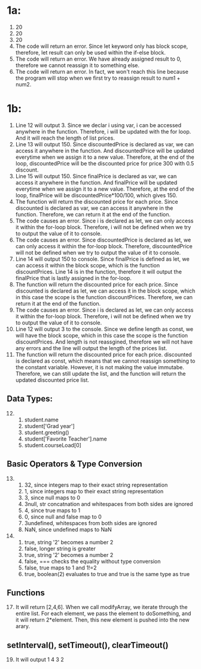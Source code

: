 # 1a: 
1. 20 
2. 20
3. 20
4. The code will return an error. Since let keyword only has block scope, therefore, let result can only be used within the if-else block. 
5. The code will return an error. We have already assigned result to 0, therefore we cannot reassign it to something else.
6. The code will return an error. In fact, we won't reach this line because the program will stop when we first try to reassign result to num1 + num2. 

# 1b: 
 1. Line 12 will output 3. Since we declar i using var, i can be accessed anywhere in the function. Therefore, i will be updated with the for loop. And it will reach the length of list prices. 
2. Line 13 will output 150. Since discountedPrice is declared as var, we can access it anywhere in the function. And discountedPrice will be updated everytime when we assign it to a new value. Therefore, at the end of the loop, discountedPrice will be the discounted price for price 300 with 0.5 discount. 
3. Line 15 will output 150. Since finalPrice is declared as var, we can access it anywhere in the function. And finalPrice will be updated everytime when we assign it to a new value. Therefore, at the end of the loop, finalPrice will be discountedPrice*100/100, which gives 150. 
4. The function will return the discounted price for each price. Since discounted is declared as var, we can access it anywhere in the function. Therefore, we can return it at the end of the function. 
5. The code causes an error. Since i is declared as let, we can only access it within the for-loop block. Therefore, i will not be defined when we try to output the value of it to console. 
6. The code causes an error. Since discountedPrice is declared as let, we can only access it within the for-loop block. Therefore, discountedPrice will not be defined when we try to output the value of it to console. 
7. Line 14 will output 150 to console. Since finalPrice is defined as let, we can access it within the block scope, which is the function discountPrices. Line 14 is in the function, therefore it will output the finalPrice that is lastly assigned in the for-loop.
8. The function will return the discounted price for each price. Since discounted is declared as let, we can access it in the block scope, which in this case the scope is the function discountPrices. Therefore, we can return it at the end of the function. 
9. The code causes an error. Since i is declared as let, we can only access it within the for-loop block. Therefore, i will not be defined when we try to output the value of it to console. 
10. Line 12 will output 3 to the console. Since we define length as const, we will have the block scope, which in this case the scope is the function discountPrices. And length is not reassgined, therefore we will not have any errors and the line will output the length of the prices list. 
11. The function will return the discounted price for each price. discounted is declared as const, which means that we cannot reassign something to the constant variable. However, it is not making the value immutabe. Therefore, we can still update the list, and the function will return the updated discounted price list. 


## Data Types:
12. 
    1.  student.name
    2.  student['Grad year']
    3.  student.greeting()
    4.  student['Favorite Teacher'].name
    5.  student.courseLoad[0]

## Basic Operators & Type Conversion 
13. 
    1.  32, since integers map to their exact string representation
    2.  1, since integers map to their exact string representation
    3.  3, since null maps to 0 
    4.  3null, str concatnation and whitespaces from both sides are ignored
    5.  4, since true maps to 1
    6.  0, since null and false map to 0
    7.  3undefined, whitespaces from both sides are ignored
    8.  NaN, since undefined maps to NaN 
14. 
    1.  true, string '2' becomes a number 2
    2.  false, longer string is greater
    3.  true, string '2' becomes a number 2
    4.  false, === checks the equality without type conversion
    5.  false, true maps to 1 and 1!=2
    6.  true, boolean(2) evaluates to true and true is the same type as true

## Functions
17. It will return [2,4,6]. When we call modifyArray, we iterate through the entire list. For each element, we pass the element to doSomething, and it will return 2*element. Then, this new element is pushed into the new arary.

## setInterval(), setTimeout(), clearTimeout()
19. It will output 1 4 3 2 

